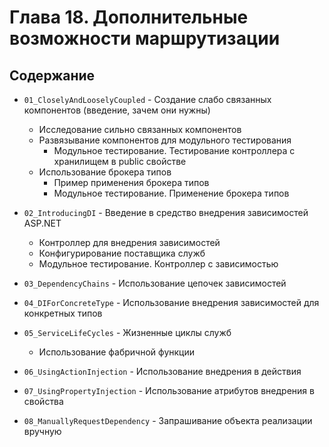 # Глава 18. Дополнительные возможности маршрутизации

## Содержание

* `01_CloselyAndLooselyCoupled` - Создание слабо связанных компонентов (введение, зачем они нужны)
  * Исследование сильно связанных компонентов
  * Развязывание компонентов для модульного тестирования
    * Модульное тестирование. Тестирование контроллера с хранилищем в public свойстве
  * Использование брокера типов
    * Пример применения брокера типов
    * Модульное тестирование. Применение брокера типов

* `02_IntroducingDI` - Введение в средство внедрения зависимостей ASP.NET
  * Контроллер для внедрения зависимостей
  * Конфигурирование поставщика служб
  * Модульное тестирование. Контроллер с зависимостью

* `03_DependencyChains` - Использование цепочек зависимостей

* `04_DIForConcreteType` - Использование внедрения зависимостей для конкретных типов

* `05_ServiceLifeCycles` - Жизненные циклы служб
  * Использование фабричной функции

* `06_UsingActionInjection` - Использование внедрения в действия

* `07_UsingPropertyInjection` - Использование атрибутов внедрения в свойства

* `08_ManuallyRequestDependency` - Запрашивание объекта реализации вручную

